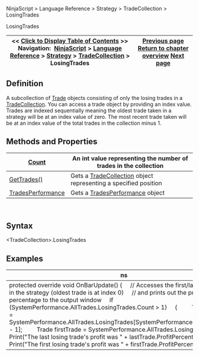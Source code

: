 ﻿
NinjaScript \> Language Reference \> Strategy \> TradeCollection \> LosingTrades

LosingTrades

| \<\< [Click to Display Table of Contents](losingtrades.md) \>\> **Navigation:**     [NinjaScript](ninjascript-1.md) \> [Language Reference](language_reference_wip-1.md) \> [Strategy](strategy-1.md) \> [TradeCollection](tradecollection-1.md) \> LosingTrades | [Previous page](gettrades-1.md) [Return to chapter overview](tradecollection-1.md) [Next page](tradesperformance-1.md) |
| --- | --- |
## Definition
A subcollection of [Trade](trade-1.md) objects consisting of only the losing trades in a [TradeCollection](tradecollection-1.md). You can access a trade object by providing an index value. Trades are indexed sequentially meaning the oldest trade taken in a strategy will be at an index value of zero. The most recent trade taken will be at an index value of the total trades in the collection minus 1\.
 
## Methods and Properties

| [Count](tradecollection_tradescount-1.md) | An int value representing the number of trades in the collection |
| --- | --- |
| [GetTrades()](gettrades-1.md) | Gets a [TradeCollection](tradecollection-1.md) object representing a specified position |
| [TradesPerformance](tradesperformance-1.md) | Gets a [TradesPerformance](tradesperformance-1.md) object |
 
## Syntax
\<TradeCollection\>.LosingTrades

## 
## Examples

| ns |
| --- |
| protected override void OnBarUpdate() {      // Accesses the first/last losing trade in the strategy (oldest trade is at index 0\)      // and prints out the profit as a percentage to the output window      if (SystemPerformance.AllTrades.LosingTrades.Count \> 1)      {          Trade lastTrade \= SystemPerformance.AllTrades.LosingTrades\[SystemPerformance.AllTrades.Count \- 1];          Trade firstTrade \= SystemPerformance.AllTrades.LosingTrades\[0];            Print("The last losing trade's profit was " \+ lastTrade.ProfitPercent);          Print("The first losing trade's profit was " \+ firstTrade.ProfitPercent);      } } |
